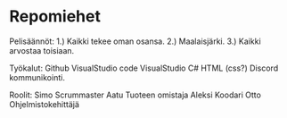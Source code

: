 # Repomiehet
Pelisäännöt:
1.) Kaikki tekee oman osansa.
2.) Maalaisjärki.
3.) Kaikki arvostaa toisiaan.

Työkalut:
Github
VisualStudio code
VisualStudio
C#
HTML
(css?)
Discord kommunikointi.

Roolit:
Simo Scrummaster
Aatu Tuoteen omistaja
Aleksi Koodari
Otto Ohjelmistokehittäjä







